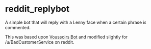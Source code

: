 # reddit_replybot
A simple bot that will reply with a Lenny face when a certain phrase is commented. 

This was based upon [Voussoirs Bot](https://raw.githubusercontent.com/voussoir/reddit/master/ReplyBot/replybot.py) and modified slightly for /u/BadCustomerService on reddit.
